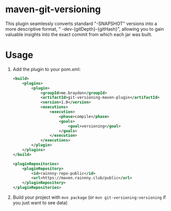 # maven-git-versioning

This plugin seamlessly converts standard "-SNAPSHOT" versions into a more descriptive format, "
-dev-{gitDepth}-{gitHash}", allowing you to gain valuable insights into the exact commit from which each jar was built.

# Usage
1. Add the plugin to your pom.xml:
    ```xml
    <build>
        <plugins>
            <plugin>
                <groupId>me.braydon</groupId>
                <artifactId>git-versioning-maven-plugin</artifactId>
                <version>1.0</version>
                <executions>
                    <execution>
                        <phase>compile</phase>
                        <goals>
                            <goal>versioning</goal>
                        </goals>
                    </execution>
                </executions>
            </plugin>
        </plugins>
    </build>
    
    <pluginRepositories>
        <pluginRepository>
            <id>rainnny-repo-public</id>
            <url>https://maven.rainnny.club/public</url>
        </pluginRepository>
    </pluginRepositories>
    ```
2. Build your project with `mvn package` (or `mvn git-versioning:versioning` if you just want to see data)